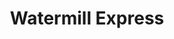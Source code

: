 ---
title: "Watermill Express"
url: /phoenix/watermill-express-east-mcdowell-road-2/
shop: beverages
---